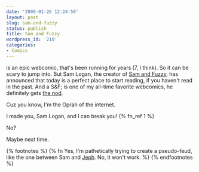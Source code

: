 ```yaml
---
date: '2009-01-26 12:24:58'
layout: post
slug: sam-and-fuzzy
status: publish
title: Sam and Fuzzy
wordpress_id: '210'
categories:
- Comics
---
```


is an epic webcomic, that's been running for years (7, I think).  So it can be scary to jump into.  But Sam Logan, the creator of [Sam and Fuzzy](http://samandfuzzy.com/), has announced that today is a perfect place to start reading, if you haven't read in the past.  And a S&F; is one of my all-time favorite webcomics, he definitely gets [ the nod](http://samandfuzzy.com/archive.php?comicID=1046).


Cuz you know, I'm the Oprah of the internet.  

I made you, Sam Logan, and I can break you! {% fn_ref 1 %} 

No?

Maybe next time.

{% footnotes %}
 {% fn Yes, I'm pathetically trying to create a pseudo-feud, like the one between Sam and [Jeph](http://questionablecontent.net). No, it won't work. %}
{% endfootnotes %}
